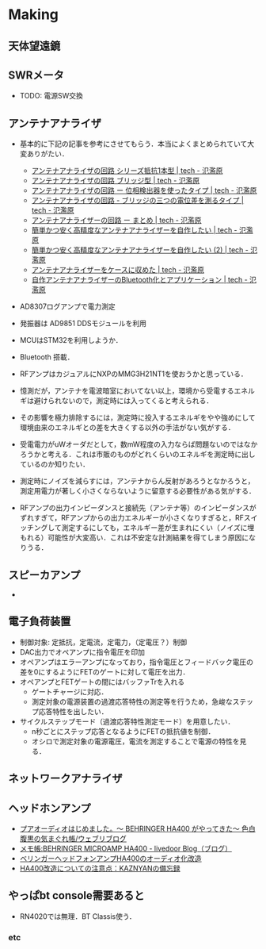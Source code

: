 # Making

## 天体望遠鏡

## SWRメータ
  - TODO: 電源SW交換

## アンテナアナライザ
  - 基本的に下記の記事を参考にさせてもらう．本当によくまとめられていて大変ありがたい．
    - [アンテナアナライザの回路 シリーズ抵抗1本型 | tech - 氾濫原](https://lowreal.net/2016/03/01/1)
    - [アンテナアナライザの回路 ブリッジ型 | tech - 氾濫原](https://lowreal.net/2016/03/01/2)
    - [アンテナアナライザの回路 ー 位相検出器を使ったタイプ | tech - 氾濫原](https://lowreal.net/2016/03/04/1)
    - [アンテナアナライザの回路 - ブリッジの三つの電位差を測るタイプ | tech - 氾濫原](https://lowreal.net/2016/03/03/1)
    - [アンテナアナライザーの回路 ー まとめ | tech - 氾濫原](https://lowreal.net/2016/03/06/1)
    - [簡単かつ安く高精度なアンテナアナライザーを自作したい | tech - 氾濫原](https://lowreal.net/2016/03/20/1)
    - [簡単かつ安く高精度なアンテナアナライザーを自作したい (2) | tech - 氾濫原](https://lowreal.net/2016/03/22/1)
    - [アンテナアナライザーをケースに収めた | tech - 氾濫原](https://lowreal.net/2016/04/01/1)
    - [自作アンテナアナライザーのBluetooth化とアプリケーション | tech - 氾濫原](https://lowreal.net/2016/03/26/1)

  - AD8307ログアンプで電力測定
  - 発振器は AD9851 DDSモジュールを利用
  - MCUはSTM32を利用しようか．
  - Bluetooth 搭載．
  - RFアンプはカジュアルにNXPのMMG3H21NT1を使おうかと思っている．

  - 憶測だが，アンテナを電波暗室においてない以上，環境から受電するエネルギは避けられないので，測定時には入ってくると考えられる．
  - その影響を極力排除するには，測定時に投入するエネルギをやや強めにして環境由来のエネルギとの差を大きくする以外の手法がない気がする．
  - 受電電力がuWオーダだとして，数mW程度の入力ならば問題ないのではなかろうかと考える．これは市販のものがどれくらいのエネルギを測定時に出しているのか知りたい．
  - 測定時にノイズを減らすには，アンテナからん反射があろうとなかろうと，測定用電力が著しく小さくならないように留意する必要性がある気がする．
  - RFアンプの出力インピーダンスと接続先（アンテナ等）のインピーダンスがずれすぎて，RFアンプからの出力エネルギーが小さくなりすぎると，RFスイッチングして測定するにしても，エネルギー差が生まれにくい（ノイズに埋もれる）可能性が大変高い．これは不安定な計測結果を得てしまう原因になりうる．

## スピーカアンプ
  - 

## 電子負荷装置
  - 制御対象: 定抵抗，定電流，定電力，（定電圧？）制御
  - DAC出力でオペアンプに指令電圧を印加
  - オペアンプはエラーアンプになっており，指令電圧とフィードバック電圧の差を0にするようにFETのゲートに対して電圧を出力．
  - オペアンプとFETゲートの間にはバッファTrを入れる
    - ゲートチャージに対応．
    - 測定対象の電源装置の過渡応答特性の測定等を行うため，急峻なステップ応答特性を出したい．
  - サイクルステップモード（過渡応答特性測定モード）を用意したい．
    - n秒ごとにステップ応答となるようにFETの抵抗値を制御．
    - オシロで測定対象の電源電圧，電流を測定することで電源の特性を見る．

## ネットワークアナライザ

## ヘッドホンアンプ
  - [プアオーディオはじめました。～ BEHRINGER HA400 がやってきた～ 色白腹黒の気まぐれ帳/ウェブリブログ](https://irojiro-haraguro.at.webry.info/201406/article_1.html)
  - [メモ帳:BEHRINGER MICROAMP HA400 - livedoor Blog（ブログ）](http://blog.livedoor.jp/r_ten/archives/51933905.html)
  - [ベリンガーヘッドフォンアンプHA400のオーディオ化改造](https://skeishi.web.fc2.com/audio/kaizou/HA400/HA400.html)
  - [HA400改造についての注意点：KAZNYANの備忘録](https://s.webry.info/sp/kunekune.at.webry.info/200903/article_5.html)
  
## やっぱbt console需要あると
- RN4020では無理．BT Classis使う．

### etc
